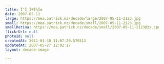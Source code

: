 ```yaml
---
title: Î‘Î¸Î®Î½Î±
date: 2007-05-11
large: https://mea.patrick.nz/decade/large/2007-05-11-2123.jpg
small: https://mea.patrick.nz/decade/small/2007-05-11-2123.jpg
smallRetina: https://mea.patrick.nz/decade/small/2007-05-11-2123@2x.jpg
flickrUrl: null
photoId: null
createdAt: 2011-01-30 11:07:20.570513
updatedAt: 2007-05-27 12:02:17
layout: decade-image

---
```


